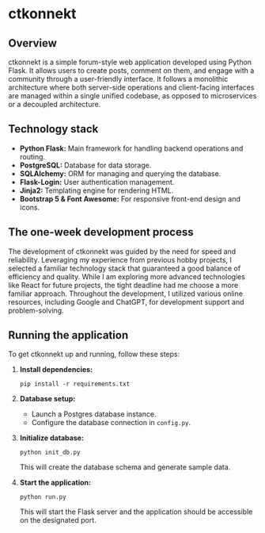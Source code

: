 # ctkonnekt

## Overview
ctkonnekt is a simple forum-style web application developed using Python Flask. It allows users to create posts, comment on them, and engage with a community through a user-friendly interface. It follows a monolithic architecture where both server-side operations and client-facing interfaces are managed within a single unified codebase, as opposed to microservices or a decoupled architecture.

## Technology stack
- **Python Flask:** Main framework for handling backend operations and routing.
- **PostgreSQL:** Database for data storage.
- **SQLAlchemy:** ORM for managing and querying the database.
- **Flask-Login:** User authentication management.
- **Jinja2:** Templating engine for rendering HTML.
- **Bootstrap 5 & Font Awesome:** For responsive front-end design and icons.

## The one-week development process
The development of ctkonnekt was guided by the need for speed and reliability. Leveraging my experience from previous hobby projects, I selected a familiar technology stack that guaranteed a good balance of efficiency and quality. While I am exploring more advanced technologies like React for future projects, the tight deadline had me choose a more familiar approach. Throughout the development, I utilized various online resources, including Google and ChatGPT, for development support and problem-solving.

## Running the application
To get ctkonnekt up and running, follow these steps:

1. **Install dependencies:**
   ```
   pip install -r requirements.txt
   ```

2. **Database setup:**
    - Launch a Postgres database instance.
    - Configure the database connection in `config.py`.

3. **Initialize database:**
   ```
   python init_db.py
   ```
   This will create the database schema and generate sample data.

4. **Start the application:**
   ```
   python run.py
   ```
   This will start the Flask server and the application should be accessible on the designated port.

